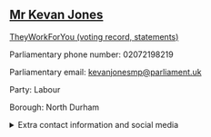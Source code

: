## <a href="https://members.parliament.uk/member/1438/contact">Mr Kevan Jones</a>

<a href="https://www.theyworkforyou.com/mp/11003/kevan_jones/north_durham">TheyWorkForYou (voting record, statements)</a> 

Parliamentary phone number: 02072198219 

Parliamentary email: kevanjonesmp@parliament.uk 

Party: Labour 

Borough: North Durham 

<details><summary>Extra contact information and social media</summary> 
<li>Website: http://www.kevanjonesmp.org.uk</li>
<li>Twitter: https://twitter.com/KevanJonesMP</li>
<li>Constituency office phone number: 01913718834</li>
<li>Constituency office email:</li>
<li>Facebook:</li>
<li>Instagram:</li>
<li>Youtube:</li>
<li>Linkedin:</li>
<li>Government department phone number:</li>
<li>Government department email:</li>
<li>Threads:</li>
<li>Party office phone number:</li>
<li>Party office email:</li>
<li>Tiktok:</li>
</details>